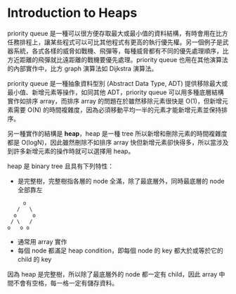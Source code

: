 # Introduction to Heaps

priority queue 是一種可以很方便存取最大或最小值的資料結構，有時會用在比方任務排程上，讓某些程式可以可比其他程式有更高的執行優先權。另一個例子是武器系統，各式各樣的威脅如戰機、飛彈等，每種威脅都有不同的優先處理順序，比方近距離的飛彈就比遠距離的戰機要優先處理。priority queue 也用在其他演算法的內部實作中，比方 graph 演算法如 Dijkstra 演算法。

priority queue 是一種抽象資料型別 \(Abstract Data Type, ADT\) 提供移除最大或最小值、新增元素等操作，如同其他 ADT，priority queue 可以用多種底層結構實作如排序 array，而排序 array 的問題在於雖然移除元素很快是 O\(1\)，但新增元素需要 O\(N\) 的時間複雜度，因為必須移動平均一半的元素才能新增元素並保持排序。

另一種實作的結構是 **heap**，heap 是一種 tree 所以新增和刪除元素的時間複雜度都是 O\(logN\)，因此雖然刪除不如排序 array 快但新增元素卻快得多，所以當涉及到許多新增元素的操作時就可以選擇用 heap。

heap 是 binary tree 且具有下列特性：

* 是完整樹，完整樹指各層的 node 全滿，除了最底層外，同時最底層的 node 全部靠左

```text
     o
   /   \
  o     o
 / \   /
o   o o
```

* 通常用 array 實作
* 每個 node 都滿足 heap condition，即每個 node 的 key 都大於或等於它的 child 的 key

因為 heap 是完整樹，所以除了最底層外的 node 都一定有 child，因此 array 中間不會有空格，每一格一定有儲存資料。




